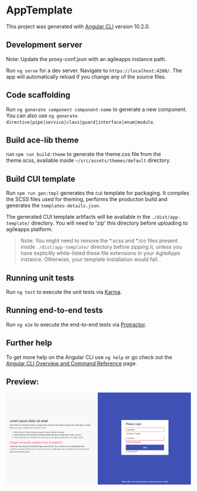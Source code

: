 # AppTemplate

This project was generated with [Angular CLI](https://github.com/angular/angular-cli) version 10.2.0.

## Development server

Note: Update the proxy-conf.json with an agileapps instance path.

Run `ng serve` for a dev server. Navigate to `https://localhost:4200/`. The app will automatically reload if you change any of the source files.


## Code scaffolding

Run `ng generate component component-name` to generate a new component. You can also use `ng generate directive|pipe|service|class|guard|interface|enum|module`.

## Build ace-lib theme
run `npm run build:theme` to generate the theme.css file from the theme.scss, available inside `~/src/assets/themes/default` directory.

## Build CUI template
Run `npm run gen:tmpl` generates the cui template for packaging. It compiles the SCSS files used for theming, performs the producton build and generates the `templates-details.json`. 

The generated CUI template artifacts will be available in the `./dist/app-template/` directory. You will need to 'zip' this directory before uploading to agileapps platform.
>Note: You might need to remove the *.scss and *.ico files present inside `./dist/app-template/` directory before zipping it, unless you have explicitly white-listed these file extensions in your AgileApps instance. Otherwise, your template installation would fail.

## Running unit tests

Run `ng test` to execute the unit tests via [Karma](https://karma-runner.github.io).

## Running end-to-end tests

Run `ng e2e` to execute the end-to-end tests via [Protractor](http://www.protractortest.org/).

## Further help

To get more help on the Angular CLI use `ng help` or go check out the [Angular CLI Overview and Command Reference](https://angular.io/cli) page.

## Preview:
![Login page](screenshots/login-page.png)


